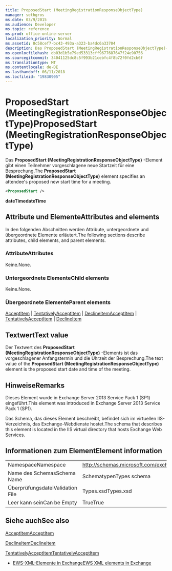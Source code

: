 ```yaml
---
title: ProposedStart (MeetingRegistrationResponseObjectType)
manager: sethgros
ms.date: 03/9/2015
ms.audience: Developer
ms.topic: reference
ms.prod: office-online-server
localization_priority: Normal
ms.assetid: 8c58cef7-bc43-493a-a323-ba4dc6a33704
description: Das ProposedStart (MeetingRegistrationResponseObjectType)-Element gibt einen Teilnehmer vorgeschlagene neue Startzeit für eine Besprechung.
ms.openlocfilehash: db03d1b5e79ed53313cff9677687647f24e90756
ms.sourcegitcommit: 34041125dc8c5f993b21cebfc4f8b72f0fd2cb6f
ms.translationtype: MT
ms.contentlocale: de-DE
ms.lasthandoff: 06/11/2018
ms.locfileid: "19830905"
---
```

# <a name="proposedstart-meetingregistrationresponseobjecttype"></a><span data-ttu-id="061fa-103">ProposedStart (MeetingRegistrationResponseObjectType)</span><span class="sxs-lookup"><span data-stu-id="061fa-103">ProposedStart (MeetingRegistrationResponseObjectType)</span></span>

<span data-ttu-id="061fa-104">Das **ProposedStart (MeetingRegistrationResponseObjectType)** -Element gibt einen Teilnehmer vorgeschlagene neue Startzeit für eine Besprechung.</span><span class="sxs-lookup"><span data-stu-id="061fa-104">The **ProposedStart (MeetingRegistrationResponseObjectType)** element specifies an attendee's proposed new start time for a meeting.</span></span> 
  
```XML
<ProposedStart />
```

 <span data-ttu-id="061fa-105">**dateTime**</span><span class="sxs-lookup"><span data-stu-id="061fa-105">**dateTime**</span></span>
## <a name="attributes-and-elements"></a><span data-ttu-id="061fa-106">Attribute und Elemente</span><span class="sxs-lookup"><span data-stu-id="061fa-106">Attributes and elements</span></span>

<span data-ttu-id="061fa-107">In den folgenden Abschnitten werden Attribute, untergeordnete und übergeordnete Elemente erläutert.</span><span class="sxs-lookup"><span data-stu-id="061fa-107">The following sections describe attributes, child elements, and parent elements.</span></span>
  
### <a name="attributes"></a><span data-ttu-id="061fa-108">Attribute</span><span class="sxs-lookup"><span data-stu-id="061fa-108">Attributes</span></span>

<span data-ttu-id="061fa-109">Keine.</span><span class="sxs-lookup"><span data-stu-id="061fa-109">None.</span></span>
  
### <a name="child-elements"></a><span data-ttu-id="061fa-110">Untergeordnete Elemente</span><span class="sxs-lookup"><span data-stu-id="061fa-110">Child elements</span></span>

<span data-ttu-id="061fa-111">Keine.</span><span class="sxs-lookup"><span data-stu-id="061fa-111">None.</span></span>
  
### <a name="parent-elements"></a><span data-ttu-id="061fa-112">Übergeordnete Elemente</span><span class="sxs-lookup"><span data-stu-id="061fa-112">Parent elements</span></span>

<span data-ttu-id="061fa-113">[AcceptItem](acceptitem.md) | [TentativelyAcceptItem](tentativelyacceptitem.md) | [DeclineItem](declineitem.md)</span><span class="sxs-lookup"><span data-stu-id="061fa-113">[AcceptItem](acceptitem.md) | [TentativelyAcceptItem](tentativelyacceptitem.md) | [DeclineItem](declineitem.md)</span></span>
  
## <a name="text-value"></a><span data-ttu-id="061fa-114">Textwert</span><span class="sxs-lookup"><span data-stu-id="061fa-114">Text value</span></span>

<span data-ttu-id="061fa-115">Der Textwert des **ProposedStart (MeetingRegistrationResponseObjectType)** -Elements ist das vorgeschlagener Anfangstermin und die Uhrzeit der Besprechung.</span><span class="sxs-lookup"><span data-stu-id="061fa-115">The text value of the **ProposedStart (MeetingRegistrationResponseObjectType)** element is the proposed start date and time of the meeting.</span></span> 
  
## <a name="remarks"></a><span data-ttu-id="061fa-116">Hinweise</span><span class="sxs-lookup"><span data-stu-id="061fa-116">Remarks</span></span>

<span data-ttu-id="061fa-117">Dieses Element wurde in Exchange Server 2013 Service Pack 1 (SP1) eingeführt.</span><span class="sxs-lookup"><span data-stu-id="061fa-117">This element was introduced in Exchange Server 2013 Service Pack 1 (SP1).</span></span>
  
<span data-ttu-id="061fa-118">Das Schema, das dieses Element beschreibt, befindet sich im virtuellen IIS-Verzeichnis, das Exchange-Webdienste hostet.</span><span class="sxs-lookup"><span data-stu-id="061fa-118">The schema that describes this element is located in the IIS virtual directory that hosts Exchange Web Services.</span></span>
  
## <a name="element-information"></a><span data-ttu-id="061fa-119">Informationen zum Element</span><span class="sxs-lookup"><span data-stu-id="061fa-119">Element information</span></span>

|||
|:-----|:-----|
|<span data-ttu-id="061fa-120">Namespace</span><span class="sxs-lookup"><span data-stu-id="061fa-120">Namespace</span></span>  <br/> |http://schemas.microsoft.com/exchange/services/2006/types  <br/> |
|<span data-ttu-id="061fa-121">Name des Schemas</span><span class="sxs-lookup"><span data-stu-id="061fa-121">Schema Name</span></span>  <br/> |<span data-ttu-id="061fa-122">Schematypen</span><span class="sxs-lookup"><span data-stu-id="061fa-122">Types schema</span></span>  <br/> |
|<span data-ttu-id="061fa-123">Überprüfungsdatei</span><span class="sxs-lookup"><span data-stu-id="061fa-123">Validation File</span></span>  <br/> |<span data-ttu-id="061fa-124">Types.xsd</span><span class="sxs-lookup"><span data-stu-id="061fa-124">Types.xsd</span></span>  <br/> |
|<span data-ttu-id="061fa-125">Leer kann sein</span><span class="sxs-lookup"><span data-stu-id="061fa-125">Can be Empty</span></span>  <br/> |<span data-ttu-id="061fa-126">True</span><span class="sxs-lookup"><span data-stu-id="061fa-126">True</span></span>  <br/> |
   
## <a name="see-also"></a><span data-ttu-id="061fa-127">Siehe auch</span><span class="sxs-lookup"><span data-stu-id="061fa-127">See also</span></span>



[<span data-ttu-id="061fa-128">AcceptItem</span><span class="sxs-lookup"><span data-stu-id="061fa-128">AcceptItem</span></span>](acceptitem.md)
  
[<span data-ttu-id="061fa-129">DeclineItem</span><span class="sxs-lookup"><span data-stu-id="061fa-129">DeclineItem</span></span>](declineitem.md)
  
[<span data-ttu-id="061fa-130">TentativelyAcceptItem</span><span class="sxs-lookup"><span data-stu-id="061fa-130">TentativelyAcceptItem</span></span>](tentativelyacceptitem.md)


- [<span data-ttu-id="061fa-131">EWS-XML-Elemente in Exchange</span><span class="sxs-lookup"><span data-stu-id="061fa-131">EWS XML elements in Exchange</span></span>](ews-xml-elements-in-exchange.md)

